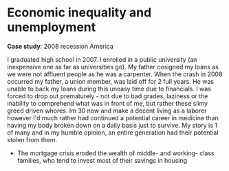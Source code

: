 # Economic inequality and unemployment
**Case study**: 2008 recession America



































I graduated high school in 2007. I enrolled in a public university (an inexpensive one as far as universities go). My father cosigned my loans as we were not affluent people as he was a carpenter. When the crash in 2008 occurred my father, a union member, was laid off for 2 full years. He was unable to back my loans during this uneasy time due to financials. I was forced to drop out prematurely - not due to bad grades, laziness or the inability to comprehend what was in front of me, but rather these slimy greed driven whores. Im 30 now and make a decent living as a laborer however I'd much rather had continued a potential career in medicine than having my body broken down on a daily basis just to survive. My story is 1 of many and in my humble opinion, an entire generation had their potential stolen from them.



- The mortgage crisis eroded the wealth of middle- and working- class families, who tend to invest most of their savings in housing